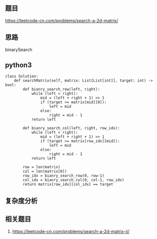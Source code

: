 ## 题目
https://leetcode-cn.com/problems/search-a-2d-matrix/

## 思路
binarySearch

## python3
```python3
class Solution:
    def searchMatrix(self, matrix: List[List[int]], target: int) -> bool:
        def bianry_search_row(left, right):
            while (left < right):
                mid = (left + right + 1) >> 1
                if (target >= matrix[mid][0]):
                    left = mid 
                else:
                    right = mid - 1
            return left
        
        def bianry_search_col(left, right, row_idx):
            while (left < right):
                mid = (left + right + 1) >> 1
                if (target >= matrix[row_idx][mid]):
                    left = mid 
                else:
                    right = mid - 1
            return left
        
        row = len(matrix) 
        col = len(matrix[0])
        row_idx = bianry_search_row(0, row-1)
        col_idx = bianry_search_col(0, col-1, row_idx)
        return matrix[row_idx][col_idx] == target
```

## 复杂度分析

## 相关题目
1. https://leetcode-cn.com/problems/search-a-2d-matrix-ii/
